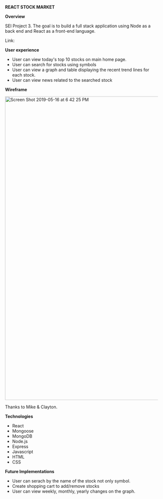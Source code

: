 
**REACT STOCK MARKET**


**Overview**

SEI Project 3. The goal is to build a full stack application using Node as a back end and React as a front-end language.

Link: 

**User experience**

- User can view today's top 10 stocks on main home page.
- User can search for stocks using symbols
- User can view a graph and table displaying the recent trend lines for each stock.
- User can view news related to the searched stock


**Wireframe**

<img width="997" alt="Screen Shot 2019-05-16 at 6 42 25 PM" src="https://user-images.githubusercontent.com/23328507/57897603-776aba00-780a-11e9-8573-511dc103a814.png">




Thanks to Mike & Clayton.


**Technologies**

- React
- Mongoose
- MongoDB
- Node.js
- Express
- Javascript
- HTML
- CSS

**Future Implementations**

- User can serach by the name of the stock not only symbol.
- Create shopping cart to add/remove stocks 
- User can view weekly, monthly, yearly changes on the graph.
